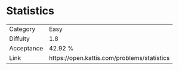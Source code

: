 # Statistics

<table>
    <tr>
        <td>Category</td>
        <td>Easy</td>
    </tr>
    <tr>
        <td>Diffulty</td>
        <td>1.8</td>
    </tr>
    <tr>
        <td>Acceptance</td>
        <td>42.92 %</td>
    </tr>
    <tr>
        <td>Link</td>
        <td>https://open.kattis.com/problems/statistics</td>
    </tr>
</table>